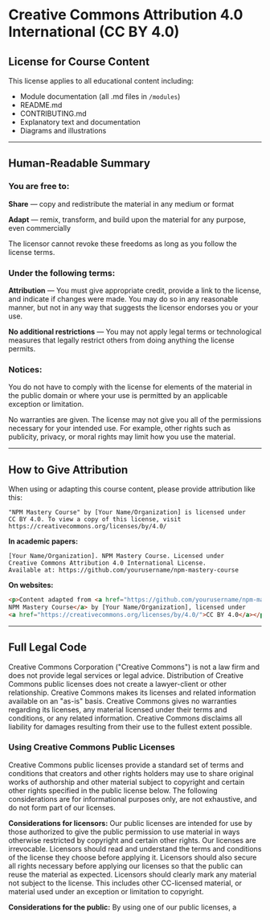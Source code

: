 # Creative Commons Attribution 4.0 International (CC BY 4.0)

## License for Course Content

This license applies to all educational content including:
- Module documentation (all .md files in `/modules`)
- README.md
- CONTRIBUTING.md
- Explanatory text and documentation
- Diagrams and illustrations

---

## Human-Readable Summary

### You are free to:

**Share** — copy and redistribute the material in any medium or format

**Adapt** — remix, transform, and build upon the material for any purpose, even commercially

The licensor cannot revoke these freedoms as long as you follow the license terms.

### Under the following terms:

**Attribution** — You must give appropriate credit, provide a link to the license, and indicate if changes were made. You may do so in any reasonable manner, but not in any way that suggests the licensor endorses you or your use.

**No additional restrictions** — You may not apply legal terms or technological measures that legally restrict others from doing anything the license permits.

### Notices:

You do not have to comply with the license for elements of the material in the public domain or where your use is permitted by an applicable exception or limitation.

No warranties are given. The license may not give you all of the permissions necessary for your intended use. For example, other rights such as publicity, privacy, or moral rights may limit how you use the material.

---

## How to Give Attribution

When using or adapting this course content, please provide attribution like this:

```
"NPM Mastery Course" by [Your Name/Organization] is licensed under 
CC BY 4.0. To view a copy of this license, visit 
https://creativecommons.org/licenses/by/4.0/
```

**In academic papers:**
```
[Your Name/Organization]. NPM Mastery Course. Licensed under 
Creative Commons Attribution 4.0 International License. 
Available at: https://github.com/yourusername/npm-mastery-course
```

**On websites:**
```html
<p>Content adapted from <a href="https://github.com/yourusername/npm-mastery-course">
NPM Mastery Course</a> by [Your Name/Organization], licensed under 
<a href="https://creativecommons.org/licenses/by/4.0/">CC BY 4.0</a></p>
```

---

## Full Legal Code

Creative Commons Corporation ("Creative Commons") is not a law firm and does not provide legal services or legal advice. Distribution of Creative Commons public licenses does not create a lawyer-client or other relationship. Creative Commons makes its licenses and related information available on an "as-is" basis. Creative Commons gives no warranties regarding its licenses, any material licensed under their terms and conditions, or any related information. Creative Commons disclaims all liability for damages resulting from their use to the fullest extent possible.

### Using Creative Commons Public Licenses

Creative Commons public licenses provide a standard set of terms and conditions that creators and other rights holders may use to share original works of authorship and other material subject to copyright and certain other rights specified in the public license below. The following considerations are for informational purposes only, are not exhaustive, and do not form part of our licenses.

**Considerations for licensors:** Our public licenses are intended for use by those authorized to give the public permission to use material in ways otherwise restricted by copyright and certain other rights. Our licenses are irrevocable. Licensors should read and understand the terms and conditions of the license they choose before applying it. Licensors should also secure all rights necessary before applying our licenses so that the public can reuse the material as expected. Licensors should clearly mark any material not subject to the license. This includes other CC-licensed material, or material used under an exception or limitation to copyright.

**Considerations for the public:** By using one of our public licenses, a